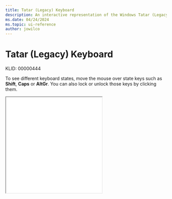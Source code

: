 ```yaml
---
title: Tatar (Legacy) Keyboard
description: An interactive representation of the Windows Tatar (Legacy) keyboard. To see different keyboard states, click or move the mouse over the state keys.
ms.date: 04/24/2024
ms.topic: ui-reference
author: jowilco
---
```


# Tatar (Legacy) Keyboard

KLID: 00000444

To see different keyboard states, move the mouse over state keys such as **Shift**, **Caps** or **AltGr**. You can also lock or unlock those keys by clicking them.

<iframe src="kbdtat.html" height="300"></iframe>
